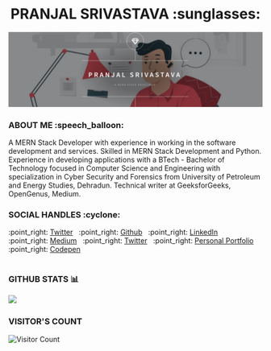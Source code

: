 <h1 align="center">PRANJAL SRIVASTAVA :sunglasses:</h1>
<img src="https://github.com/pranjals149/pranjals149/blob/master/GithubReadme.gif">
<br />

<h3>ABOUT ME :speech_balloon:</h3>
<p> A MERN Stack Developer with experience in working in the software development and services. Skilled in MERN Stack Development and Python. Experience in developing applications with a BTech - Bachelor of Technology focused in Computer Science and Engineering with specialization in Cyber Security and Forensics from University of Petroleum and Energy Studies, Dehradun. Technical writer at GeeksforGeeks, OpenGenus, Medium. </p>  

<h3>SOCIAL HANDLES :cyclone:</h3>
:point_right: <a href="https://twitter.com/pranjals149">Twitter</a>&nbsp;&nbsp;
:point_right: <a href="https://github.com/pranjals149">Github</a>&nbsp;&nbsp;
:point_right: <a href="https://www.linkedin.com/in/pranjal-srivastava-801a9a152/">LinkedIn</a>&nbsp;&nbsp;
:point_right: <a href="https://medium.com/@pranjals149">Medium</a>&nbsp;&nbsp;
:point_right: <a href="https://twitter.com/pranjals149">Twitter</a>&nbsp;&nbsp;
:point_right: <a href="http://pranjalportfolio.netlify.app">Personal Portfolio</a>&nbsp;&nbsp;
:point_right: <a href="https://codepen.io/pranjals149">Codepen</a>&nbsp;&nbsp;
<br />
<br />

<h3>GITHUB STATS 📊</h3>
<img src = "https://github-readme-stats.vercel.app/api?username=pranjals149&show_icons=true&theme=dracula" />

<h3>VISITOR'S COUNT</h3>

![Visitor Count](https://profile-counter.glitch.me/{pranjals149}/count.svg)
